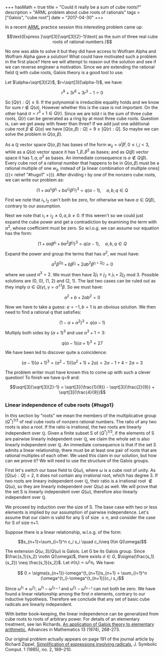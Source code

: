 +++
hasMath = true
title = "Could it really be a sum of cube roots?"
description = "ARML problem about cube roots of rationals"
tags = ["Galois", "cube root"]
date = "2017-04-30"
+++

In a recent [ARML](https://www.arml.com) practice session this interesting problem came up:

$$\text{Express }\sqrt[3]{\sqrt[3]{2}-1}\text{ as the sum of three real cube roots of rational numbers.}$$

No one was able to solve it but they did have access to Wolfram Alpha and Wolfram Alpha gave a solution!
What could have motivated such a problem in the first place?
Here we will attempt to reason out the solution and see if we can reverse engineer a motivation.
Since we are extending the rational field $\mathbb{Q}$ with cube roots, Galois theory is a good tool to use.

Let $\alpha=\sqrt[3]{2}$, $r=\sqrt[3]{\alpha-1}$, we have:

$$r^9+3r^6+3r^3-1=0$$

So $[Q(r):Q]\le 9$.
If the polynomial is irreducible equality holds and we know for sure $r \notin Q(\alpha)$.
However whether this is the case is not important.
On the other hand $\alpha = r^3+1\in Q( r)$.
Since we are told r is the sum of three cube roots, $Q(r)$ can be generated as a ring by at most three cube roots.
Question is, can we get away with fewer than three?
If we add just one additional cube root $\beta\notin Q(\alpha)$ we have $[Q(\alpha, \beta):Q]=9\ge[Q( r):Q]$.
So maybe we can solve the problem in $Q(\alpha, \beta)$.

As a $\mathbb{Q}$ vector space $Q(\alpha, \beta)$ has bases of the form $w_{ij} = \alpha^i\beta^j, 0 \leq i, j < 3$, while as a $Q(\alpha)$ vector space it has $1, \beta, \beta^2$ as bases; and as $Q(\beta)$ vector space it has $1, \alpha, \alpha^2$ as bases.
An immediate consequence is $\alpha\notin Q(\beta)$.
Every cube root of a rational number that happens to be in $Q(\alpha, \beta)$ must be a rational multiple of one $w_{ij}$, instead of [a linear combination of multiple ones]({{< relref "#hugo1" >}}).
After dividing r by one of the nonzero cube roots, we can write our problem as:

$$(1+a\alpha^{i_1}\beta^{j_1}+b\alpha^{i_2}\beta^{j_2})^3 = q(\alpha-1),\quad a,b,q\in Q$$

First we note that $i_1,i_2$ can't both be zero, for otherwise we have $\alpha\in Q(\beta)$, contrary to our assumption.

Next we note that $i_1\neq i_2\neq 0, a,b \neq 0$.
If this weren't so we could just expand the cube power and get a contradiction by examining the term with $\alpha^2$, whose coefficient must be zero.
So w.l.o.g. we can assume our equation has the form:

$$(1+a\alpha\beta^{j_1}+b\alpha^2\beta^{j_2})^3 = q(\alpha-1),\quad a,b,q\in Q$$

Expand the power and group the terms that has $\alpha^2$, we must have:

$$a^2\beta^{2j_1}+b\beta^{j_2}+2ab^2\beta^{j_1+2j_2}=0$$

where we used $\alpha^3=2$.
We must then have $2j_1\equiv j_2\equiv j_1+2j_2$ mod 3.
Possible solutions are (0, 0), (1, 2) and (2, 1).
The last two cases can be ruled out as they imply $\alpha\in Q(\gamma), \gamma=\alpha^{\pm1}\beta$.
So we must have:

$$a^2+b+2ab^2=0$$

Now we have to take a guess: $a=-1,b=1$ is an obvious solution.
We then need to find a rational q that satisfies:

$$(1-\alpha+\alpha^2)^3=q(\alpha-1)$$

Multiply both sides by $(\alpha+1)^3$ and use $\alpha^3+1=3$:

$$q(\alpha-1)(\alpha+1)^3=27$$

We have been led to discover quite a coincidence:

$$(\alpha-1)(\alpha+1)^3=(\alpha^2-1)((\alpha^2+1)+2\alpha)=2\alpha-1+4-2\alpha=3$$

The problem writer must have known this to come up with such a clever question!
To finish we have q=9 and:

$$\sqrt[3]{\sqrt[3]{2}-1} = \sqrt[3]{\frac{1}{9}} - \sqrt[3]{\frac{2}{9}} + \sqrt[3]{\frac{4}{9}}$$

### Linear independence of cube roots {#hugo1}

In this section by "roots" we mean the members of the multiplicative group $(Q^{*})^{1/3}$ of real cube roots of nonzero rational numbers.
The ratio of any two roots is also a root.
If the ratio is irrational, the two roots are linearly independent over $\mathbb{Q}$.
Given a finite subset S of $(Q^{*})^{1/3}$, if the elements of S are pairwise linearly independent over $\mathbb{Q}$, we claim the whole set is also linearly independent over $\mathbb{Q}$.
An immediate consequence is that if the set S admits a linear relationship, there must be at least one pair of roots that are rational multiples of each other.
We used this claim in our solution, but how can we prove it?
We will need to use the structure of the Galois groups.

First let's switch our base field to $Q(\omega)$, where $\omega$ is a cube root of unity.
As $[Q(\omega):Q]=2$, it does not contain any irrational root, which has degree 3.
If two roots are lineary independent over $\mathbb{Q}$, their ratio is a irrational root $\notin Q(\omega)$, so they are linearly independent over $Q(\omega)$ as well.
We will prove that the set S is linearly independent over $Q(\omega)$, therefore also linearly independent over $\mathbb{Q}$.

We proceed by induction over the size of S.
The base case with two or less elements is implied by our assumption of pairwise independence.
Let's assume that our claim is valid for any S of size $\leq n$, and consider the case for S of size n+1.

Suppose there is a linear relationship, w.l.o.g. of the form:

$$s_{n+1}=\sum_{i=1}^n c_i s_i \quad c_i\neq 0\in Q(\omega)$$

The extension $Q(\omega, S)/Q(\omega)$ is Galois.
Let G be its Galois group.
Since $\frac{s_1}{s_2} \notin Q(\omega)$, there exists $\sigma\in G$, $\sigma(\frac{s_1}{s_2}) \neq \frac{s_1}{s_2}$.
Let $\sigma(s_i)=\omega^{t_i}s_i$.
We have:

$$ 0 = \sigma(s_{n+1})-\omega^{t_{n+1}}s_{n+1} = \sum_{i=1}^n (\omega^{t_i}-\omega^{t_{n+1}})c_i s_i$$

Since $\omega^{t_1}\neq \omega^{t_2}$, $\omega^{t_1}-\omega^{t_{n+1}}$ and $\omega^{t_2}-\omega^{t_{n+1}}$ can not both be zero.
We have found a linear relationship among the first n elements, contrary to our inductive hypothesis.
Therefore we conclude that any set of basic cube radicals are linearly independent.

With better book-keeping, the linear independence can be generalized from cube roots to roots of arbitrary power.
For details of an elementary treatment, see Ian Richards, [An application of Galois theory to elementary arithmetic](http://www.sciencedirect.com/science/article/pii/000187087490070X), Advances in Mathematics 13 (1974), 268-273.

Our original problem actually appears on page 191 of the journal article by Richard Zippel, [Simplification of expressions involving radicals](http://www.sciencedirect.com/science/article/pii/S0747717185800146), J. Symbolic Comput. 1 (1985), no. 2, 189–210.
